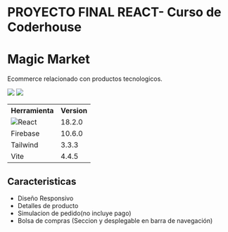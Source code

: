 # PROYECTO FINAL REACT- Curso de Coderhouse
<h1>Magic Market</h1> 
<p>Ecommerce relacionado con productos tecnologicos.</p>
<img src="https://drive.google.com/uc?export=download&id=1W1Me6PXAawYuD6GZ7x46L2yQ1besCiTL"/>
<img src="https://drive.google.com/uc?export=download&id=1Lf46UDaVppeo6kCNj6u24ywMzw3SQYik"/>
<table>
  <tr>
    <th>Herramienta</th>
    <th>Version</th>
  </tr>
  <tr>
    <td><img src="https://cdn1.iconfinder.com/data/icons/education-set-3-3/74/15-512.png"/>React</td>
    <td>18.2.0</td>
  </tr>
  <tr>
    <td>Firebase</td>
    <td>10.6.0</td>
  </tr>
  <tr>
    <td>Tailwind</td>
    <td>3.3.3</td>
  </tr>
  <tr>
    <td>Vite</td>
    <td>4.4.5</td>
  </tr>
</table>


<h2>Caracteristicas</h2>
<ul>
  <li>Diseño Responsivo</li>
  <li>Detalles de producto</li>
  <li>Simulacion de pedido(no incluye pago)</li>
  <li>Bolsa de compras (Seccion y desplegable en barra de navegación)</li>
</ul>
